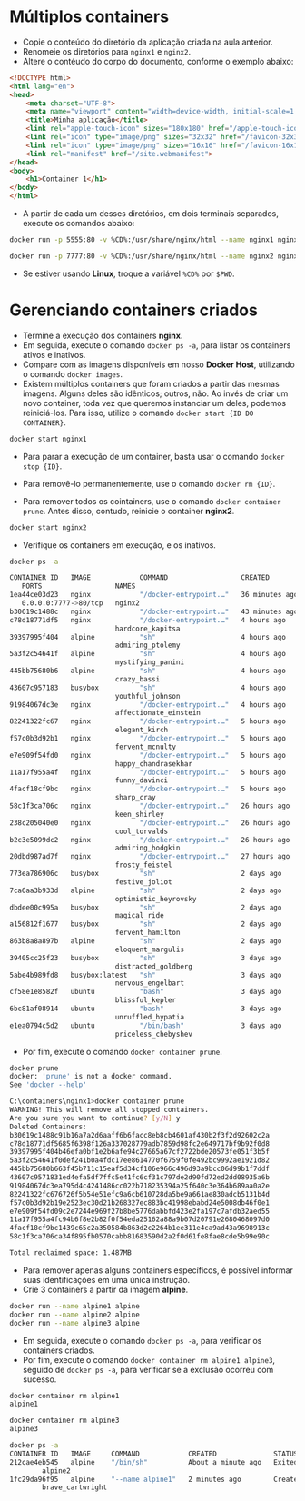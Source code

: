 # Múltiplos containers

* Copie o conteúdo do diretório da aplicação criada na aula anterior.
* Renomeie os diretórios para `nginx1` e `nginx2`.
* Altere o contéudo do corpo do documento, conforme o exemplo abaixo:

```html
<!DOCTYPE html>
<html lang="en">
<head>
    <meta charset="UTF-8">
    <meta name="viewport" content="width=device-width, initial-scale=1.0">
    <title>Minha aplicação</title>
    <link rel="apple-touch-icon" sizes="180x180" href="/apple-touch-icon.png">
    <link rel="icon" type="image/png" sizes="32x32" href="/favicon-32x32.png">
    <link rel="icon" type="image/png" sizes="16x16" href="/favicon-16x16.png">
    <link rel="manifest" href="/site.webmanifest">
</head>
<body>
    <h1>Container 1</h1>
</body>
</html>
```

* A partir de cada um desses diretórios, em dois terminais separados, execute os comandos abaixo:

```bash
docker run -p 5555:80 -v %CD%:/usr/share/nginx/html --name nginx1 nginx 
```

```bash
docker run -p 7777:80 -v %CD%:/usr/share/nginx/html --name nginx2 nginx 
```

* Se estiver usando __Linux__, troque a variável `%CD%` por `$PWD`.

# Gerenciando containers criados

* Termine a execução dos containers __nginx__.
* Em seguida, execute o comando `docker ps -a`, para listar os containers ativos e inativos.
* Compare com as imagens disponíveis em nosso __Docker Host__, utilizando o comando `docker images`.
* Existem múltiplos containers que foram criados a partir das mesmas imagens. Alguns deles são idênticos; outros, não. Ao invés de criar um novo container, toda vez que queremos instanciar um deles, podemos reiniciá-los. Para isso, utilize o comando `docker start {ID DO CONTAINER}`.

```bash
docker start nginx1
```

* Para parar a execução de um container, basta usar o comando `docker stop {ID}`.
* Para removê-lo permanentemente, use o comando `docker rm {ID}`. 



* Para remover todos os cointainers, use o comando `docker container prune`. Antes disso, contudo, reinicie o container __nginx2__.

```bash
docker start nginx2
```

* Verifique os containers em execução, e os inativos.

```bash
docker ps -a

CONTAINER ID   IMAGE            COMMAND                  CREATED          STATUS
   PORTS                  NAMES
1ea44ce03d23   nginx            "/docker-entrypoint.…"   36 minutes ago   Up 31 seconds
   0.0.0.0:7777->80/tcp   nginx2
b30619c1488c   nginx            "/docker-entrypoint.…"   43 minutes ago   Exited (0) 41 minutes ago                          gifted_cray
c78d18771df5   nginx            "/docker-entrypoint.…"   4 hours ago      Exited (0) 4 hours ago   
                          hardcore_kapitsa
39397995f404   alpine           "sh"                     4 hours ago      Exited (127) 4 hours ago 
                          admiring_ptolemy
5a3f2c54641f   alpine           "sh"                     4 hours ago      Exited (130) 4 hours ago 
                          mystifying_panini
445bb75680b6   alpine           "sh"                     4 hours ago      Exited (0) 4 hours ago   
                          crazy_bassi
43607c957183   busybox          "sh"                     4 hours ago      Exited (0) 4 hours ago   
                          youthful_johnson
91984067dc3e   nginx            "/docker-entrypoint.…"   4 hours ago      Exited (0) 4 hours ago   
                          affectionate_einstein
82241322fc67   nginx            "/docker-entrypoint.…"   5 hours ago      Exited (0) 4 hours ago   
                          elegant_kirch
f57c0b3d92b1   nginx            "/docker-entrypoint.…"   5 hours ago      Exited (0) 5 hours ago   
                          fervent_mcnulty
e7e909f54fd0   nginx            "/docker-entrypoint.…"   5 hours ago      Exited (0) 5 hours ago   
                          happy_chandrasekhar
11a17f955a4f   nginx            "/docker-entrypoint.…"   5 hours ago      Exited (0) 5 hours ago   
                          funny_davinci
4facf18cf9bc   nginx            "/docker-entrypoint.…"   5 hours ago      Exited (0) 5 hours ago   
                          sharp_cray
58c1f3ca706c   nginx            "/docker-entrypoint.…"   26 hours ago     Exited (0) 26 hours ago  
                          keen_shirley
238c205040e0   nginx            "/docker-entrypoint.…"   26 hours ago     Exited (0) 26 hours ago  
                          cool_torvalds
b2c3e5099dc2   nginx            "/docker-entrypoint.…"   26 hours ago     Exited (0) 26 hours ago  
                          admiring_hodgkin
20dbd987ad7f   nginx            "/docker-entrypoint.…"   27 hours ago     Exited (0) 27 hours ago  
                          frosty_feistel
773ea786906c   busybox          "sh"                     2 days ago       Exited (0) 27 hours ago  
                          festive_joliot
7ca6aa3b933d   alpine           "sh"                     2 days ago       Exited (0) 2 days ago    
                          optimistic_heyrovsky
dbdee00c995a   busybox          "sh"                     2 days ago       Exited (1) 2 days ago    
                          magical_ride
a156812f1677   busybox          "sh"                     2 days ago       Exited (0) 2 days ago    
                          fervent_hamilton
863b8a8a897b   alpine           "sh"                     2 days ago       Exited (0) 2 days ago    
                          eloquent_margulis
39405cc25f23   busybox          "sh"                     3 days ago       Exited (0) 2 days ago    
                          distracted_goldberg
5abe4b989fd8   busybox:latest   "sh"                     3 days ago       Exited (0) 3 days ago    
                          nervous_engelbart
cf58e1e8582f   ubuntu           "bash"                   3 days ago       Exited (0) 3 days ago    
                          blissful_kepler
6bc81af08914   ubuntu           "bash"                   3 days ago       Exited (0) 3 days ago    
                          unruffled_hypatia
e1ea0794c5d2   ubuntu           "/bin/bash"              3 days ago       Exited (0) 3 days ago    
                          priceless_chebyshev
```

* Por fim, execute o comando `docker container prune`.

```bash
docker prune
docker: 'prune' is not a docker command.
See 'docker --help'

C:\containers\nginx1>docker container prune
WARNING! This will remove all stopped containers.
Are you sure you want to continue? [y/N] y
Deleted Containers:
b30619c1488c91b16a7a2d6aaff6b6facc8eb8cb4601af430b2f3f2d92602c2a
c78d18771df5685f6398f126a337028779adb7859d98fc2e649717bf9b92f0d8
39397995f404b46efa0bf1e2b6afe94c27665a67cf2722bde20573fe051f3b5f
5a3f2c54641f0def241b0a4fdc17ee8614770f6759f0fe492bc9992ae1921d82
445bb75680b663f45b711c15eaf5d34cf106e966c496d93a9bcc06d99b1f7ddf
43607c9571831ed4efa5df7ffc5e41fc6cf31c797de2d90fd72ed2dd08935a6b
91984067dc3ea795d4c4241486cc022b718235394a25f640c3e364b689aa0a2e
82241322fc676726f5b54e51efc9a6cb610728da5be9a661ae830adcb5131b4d
f57c0b3d92b19e2523ec30d21b268327ec883bc41998ebabd24e5008db46f0e1
e7e909f54fd09c2e7244e969f27b8be5776dabbfd423e2fa197c7afdb32aed55
11a17f955a4fc94b6f8e2b82f0f54eda25162a88a9b07d20791e2680468097d0
4facf18cf9bc1439c65c2a350584b863d2c2264b1ee311e4ca9ad43a9698913c
58c1f3ca706ca34f895fb0570cabb81683590d2a2f0d61fe8fae8cde5b99e90c

Total reclaimed space: 1.487MB

```

* Para remover apenas alguns containers específicos, é possível informar suas identificações em uma única instrução.
* Crie 3 containers a partir da imagem __alpine__.

```bash
docker run --name alpine1 alpine
docker run --name alpine2 alpine
docker run --name alpine3 alpine
```

* Em seguida, execute o comando `docker ps -a`, para verificar os containers criados.
* Por fim, execute o comando `docker container rm alpine1 alpine3`, seguido de `docker ps -a`, para verificar se a exclusão ocorreu com sucesso.

```bash
docker container rm alpine1
alpine1

docker container rm alpine3
alpine3
```

```bash
docker ps -a
CONTAINER ID   IMAGE     COMMAND            CREATED              STATUS                          PORTS     NAMES
212cae4eb545   alpine    "/bin/sh"          About a minute ago   Exited (0) About a minute ago     
        alpine2
1fc29da96f95   alpine    "--name alpine1"   2 minutes ago        Created
        brave_cartwright
```












